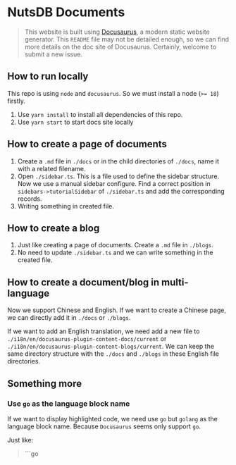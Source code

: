# NutsDB Documents

> This website is built using [Docusaurus](https://docusaurus.io/), a modern static website generator. This `README` file may not be detailed enough, so we can find more details on the doc site of Docusaurus. Certainly, welcome to submit a new issue.

## How to run locally

This repo is using `node` and `docusaurus`. So we must install a node (`>= 18`) firstly.

1. Use `yarn install` to install all dependencies of this repo.
2. Use `yarn start` to start docs site locally

## How to create a page of documents

1. Create a `.md` file in `./docs` or in the child directories of `./docs`, name it with a related filename.
2. Open `./sidebar.ts`. This is a file used to define the sidebar structure. Now we use a manual sidebar configure. Find a correct position in `sidebars->tutorialSidebar` of `./sidebar.ts` and add the corresponding records.
3. Writing something in created file.

## How to create a blog

1. Just like creating a page of documents. Create a `.md` file in `./blogs`.
2. No need to update `./sidebar.ts` and we can write something in the created file.

## How to create a document/blog in multi-language

Now we support Chinese and English. If we want to create a Chinese page, we can directly add it in `./docs` or `./blogs`.

If we want to add an English translation, we need add a new file to `./i18n/en/docusaurus-plugin-content-docs/current` or `./i18n/en/docusaurus-plugin-content-blogs/current`. We can keep the same directory structure with the `./docs` and `./blogs` in these English file directories.

## Something more

### Use `go` as the language block name

If we want to display highlighted code, we need use `go` but `golang` as the language block name. Because `Docusaurus` seems only support `go`.

Just like:

> \`\`\`go
